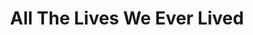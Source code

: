 ---
title: "All The Lives We Ever Lived"
draft: false
slug: "all-the-lives-we-ever-lived"
featured: true
weight: "100"
mainpage: false
related: true

block_project: {
	bgcolor: "#151515",
	fontcolor: "#fff",
	description: "(description coming soon)",
	work: [ 
		{class: "gallery-col-12", path: "illustration_all-the-lives-01.jpg"},
	]
}

---